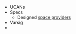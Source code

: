 - UCANs
- Specs
	- Designed [space providers](https://github.com/web3-storage/specs/blob/main/w3-space.md)
- Varsig
-